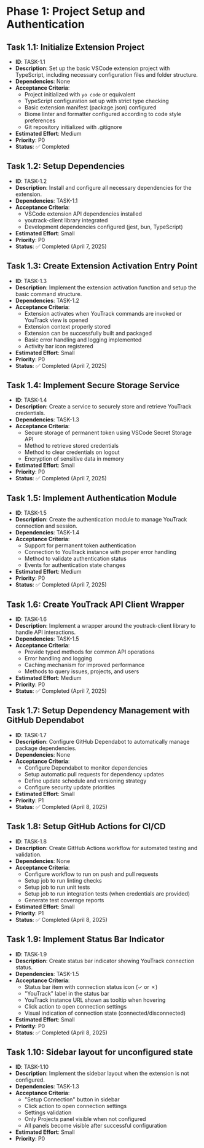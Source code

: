 # Phase 1: Project Setup and Authentication

## Task 1.1: Initialize Extension Project
- **ID**: TASK-1.1
- **Description**: Set up the basic VSCode extension project with TypeScript, including necessary configuration files and folder structure.
- **Dependencies**: None
- **Acceptance Criteria**:
  - Project initialized with `yo code` or equivalent
  - TypeScript configuration set up with strict type checking
  - Basic extension manifest (package.json) configured
  - Biome linter and formatter configured according to code style preferences
  - Git repository initialized with .gitignore
- **Estimated Effort**: Medium
- **Priority**: P0
- **Status**: ✅ Completed

## Task 1.2: Setup Dependencies
- **ID**: TASK-1.2
- **Description**: Install and configure all necessary dependencies for the extension.
- **Dependencies**: TASK-1.1
- **Acceptance Criteria**:
  - VSCode extension API dependencies installed
  - youtrack-client library integrated
  - Development dependencies configured (jest, bun, TypeScript)
- **Estimated Effort**: Small
- **Priority**: P0
- **Status**: ✅ Completed (April 7, 2025)

## Task 1.3: Create Extension Activation Entry Point
- **ID**: TASK-1.3
- **Description**: Implement the extension activation function and setup the basic command structure.
- **Dependencies**: TASK-1.2
- **Acceptance Criteria**:
  - Extension activates when YouTrack commands are invoked or YouTrack view is opened
  - Extension context properly stored
  - Extension can be successfully built and packaged
  - Basic error handling and logging implemented
  - Activity bar icon registered
- **Estimated Effort**: Small
- **Priority**: P0
- **Status**: ✅ Completed (April 7, 2025)

## Task 1.4: Implement Secure Storage Service
- **ID**: TASK-1.4
- **Description**: Create a service to securely store and retrieve YouTrack credentials.
- **Dependencies**: TASK-1.3
- **Acceptance Criteria**:
  - Secure storage of permanent token using VSCode Secret Storage API
  - Method to retrieve stored credentials
  - Method to clear credentials on logout
  - Encryption of sensitive data in memory
- **Estimated Effort**: Small
- **Priority**: P0
- **Status**: ✅ Completed (April 7, 2025)

## Task 1.5: Implement Authentication Module
- **ID**: TASK-1.5
- **Description**: Create the authentication module to manage YouTrack connection and session.
- **Dependencies**: TASK-1.4
- **Acceptance Criteria**:
  - Support for permanent token authentication
  - Connection to YouTrack instance with proper error handling
  - Method to validate authentication status
  - Events for authentication state changes
- **Estimated Effort**: Medium
- **Priority**: P0
- **Status**: ✅ Completed (April 7, 2025)

## Task 1.6: Create YouTrack API Client Wrapper
- **ID**: TASK-1.6
- **Description**: Implement a wrapper around the youtrack-client library to handle API interactions.
- **Dependencies**: TASK-1.5
- **Acceptance Criteria**:
  - Provide typed methods for common API operations
  - Error handling and logging
  - Caching mechanism for improved performance
  - Methods to query issues, projects, and users
- **Estimated Effort**: Medium
- **Priority**: P0
- **Status**: ✅ Completed (April 7, 2025)

## Task 1.7: Setup Dependency Management with GitHub Dependabot
- **ID**: TASK-1.7
- **Description**: Configure GitHub Dependabot to automatically manage package dependencies.
- **Dependencies**: None
- **Acceptance Criteria**:
  - Configure Dependabot to monitor dependencies
  - Setup automatic pull requests for dependency updates
  - Define update schedule and versioning strategy
  - Configure security update priorities
- **Estimated Effort**: Small
- **Priority**: P1
- **Status**: ✅ Completed (April 8, 2025)

## Task 1.8: Setup GitHub Actions for CI/CD
- **ID**: TASK-1.8
- **Description**: Create GitHub Actions workflow for automated testing and validation.
- **Dependencies**: None
- **Acceptance Criteria**:
  - Configure workflow to run on push and pull requests
  - Setup job to run linting checks
  - Setup job to run unit tests
  - Setup job to run integration tests (when credentials are provided)
  - Generate test coverage reports
- **Estimated Effort**: Small
- **Priority**: P1
- **Status**: ✅ Completed (April 8, 2025)

## Task 1.9: Implement Status Bar Indicator
- **ID**: TASK-1.9
- **Description**: Create status bar indicator showing YouTrack connection status.
- **Dependencies**: TASK-1.5
- **Acceptance Criteria**:
  - Status bar item with connection status icon (✓ or ✗)
  - "YouTrack" label in the status bar
  - YouTrack instance URL shown as tooltip when hovering
  - Click action to open connection settings
  - Visual indication of connection state (connected/disconnected)
- **Estimated Effort**: Small
- **Priority**: P0
- **Status**: ✅ Completed (April 8, 2025)

## Task 1.10: Sidebar layout for unconfigured state
- **ID**: TASK-1.10
- **Description**: Implement the sidebar layout when the extension is not configured.
- **Dependencies**: TASK-1.3
- **Acceptance Criteria**:
  - "Setup Connection" button in sidebar
  - Click action to open connection settings
  - Settings validation
  - Only Projects panel visible when not configured
  - All panels become visible after successful configuration
- **Estimated Effort**: Small
- **Priority**: P0
